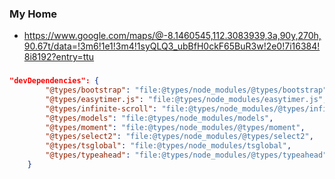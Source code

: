 ### My Home

- https://www.google.com/maps/@-8.1460545,112.3083939,3a,90y,270h,90.67t/data=!3m6!1e1!3m4!1syQLQ3_ubBfH0ckF65BuR3w!2e0!7i16384!8i8192?entry=ttu


### 
```json
"devDependencies": {
		"@types/bootstrap": "file:@types/node_modules/@types/bootstrap",
		"@types/easytimer.js": "file:@types/node_modules/easytimer.js",
		"@types/infinite-scroll": "file:@types/node_modules/@types/infinite-scroll",
		"@types/models": "file:@types/node_modules/models",
		"@types/moment": "file:@types/node_modules/@types/moment",
		"@types/select2": "file:@types/node_modules/@types/select2",
		"@types/tsglobal": "file:@types/node_modules/tsglobal",
		"@types/typeahead": "file:@types/node_modules/@types/typeahead"
	}
```